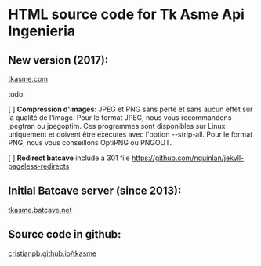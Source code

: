 # HTML source code for Tk Asme Api Ingenieria 

## New version (2017):

[tkasme.com](http://tkasme.com)

todo:

[ ] **Compression d'images**: JPEG et PNG sans perte et sans aucun effet sur la qualité de l'image. Pour le format JPEG, nous vous recommandons jpegtran ou jpegoptim. Ces programmes sont disponibles sur Linux uniquement et doivent être exécutés avec l'option --strip-all. Pour le format PNG, nous vous conseillons OptiPNG ou PNGOUT. 

[ ] **Redirect batcave** include a 301 file https://github.com/nquinlan/jekyll-pageless-redirects

##  Initial Batcave server (since 2013):

[tkasme.batcave.net](http://tkasme.batcave.net/)

## Source code in github:

[cristianpb.github.io/tkasme](https://cristianpb.github.io/tkasme)
